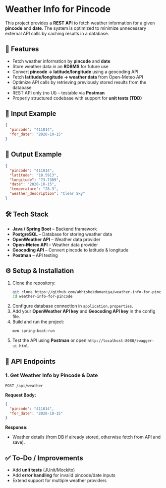 # Weather Info for Pincode  

This project provides a **REST API** to fetch weather information for a given **pincode** and **date**. The system is optimized to minimize unnecessary external API calls by caching results in a database.  

## 🚀 Features  
- Fetch weather information by **pincode** and **date**  
- Store weather data in an **RDBMS** for future use  
- Convert **pincode → latitude/longitude** using a geocoding API  
- Fetch **latitude/longitude → weather data** from Open-Meteo API  
- Optimize API calls by retrieving previously stored results from the database  
- REST API only (no UI) – testable via **Postman**  
- Properly structured codebase with support for **unit tests (TDD)**  

## 📌 Input Example  
```json
{
  "pincode": "411014",
  "for_date": "2020-10-15"
}
```

## 📌 Output Example  
```json
{
  "pincode": "411014",
  "latitude": "18.5913",
  "longitude": "73.7389",
  "date": "2020-10-15",
  "temperature": "28.3",
  "weather_description": "Clear Sky"
}
```

## 🛠️ Tech Stack  
- **Java / Spring Boot** – Backend framework  
- **PostgreSQL** – Database for storing weather data  
- **OpenWeather API** – Weather data provider  
- **Open-Meteo API** – Weather data provider  
- **Geocoding API** – Convert pincode to latitude & longitude  
- **Postman** – API testing  

## ⚙️ Setup & Installation  
1. Clone the repository:  
   ```bash
   git clone https://github.com/abhishekdumaniya/weather-info-for-pincode.git
   cd weather-info-for-pincode
   ```
2. Configure database connection in `application.properties`.  
3. Add your **OpenWeather API key** and **Geocoding API key** in the config file.  
4. Build and run the project:  
   ```bash
   mvn spring-boot:run
   ```
5. Test the API using **Postman** or open `http://localhost:8080/swagger-ui.html`.  

## 📂 API Endpoints  
### 1. Get Weather Info by Pincode & Date  
```http
POST /api/weather
```
**Request Body:**  
```json
{
  "pincode": "411014",
  "for_date": "2020-10-15"
}
```
**Response:**  
- Weather details (from DB if already stored, otherwise fetch from API and save).  

## ✅ To-Do / Improvements  
- Add **unit tests** (JUnit/Mockito)  
- Add **error handling** for invalid pincode/date inputs  
- Extend support for multiple weather providers  


